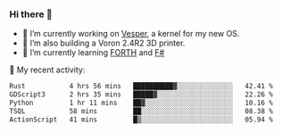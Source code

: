 ### Hi there 👋

<!--
**berkus/berkus** is a ✨ _special_ ✨ repository because its `README.md` (this file) appears on your GitHub profile.

Here are some ideas to get you started:

- 🔭 I’m currently working on ...
- 🌱 I’m currently learning ...
- 👯 I’m looking to collaborate on ...
- 🤔 I’m looking for help with ...
- 💬 Ask me about ...
- 📫 How to reach me: ...
- 😄 Pronouns: ...
- ⚡ Fun fact: ...
-->

- 🔭 I’m currently working on [Vesper](https://github.com/metta-systems/vesper), a kernel for my new OS.
- 🔭 I’m also building a Voron 2.4R2 3D printer.
- 🌱 I’m currently learning [FORTH](http://forth.com/starting-forth/) and [F#](https://fsharpforfunandprofit.com/)

💼 My recent activity:

<!--START_SECTION:waka-->

```txt
Rust           4 hrs 56 mins   ██████████▓░░░░░░░░░░░░░░   42.41 %
GDScript3      2 hrs 35 mins   █████▓░░░░░░░░░░░░░░░░░░░   22.26 %
Python         1 hr 11 mins    ██▓░░░░░░░░░░░░░░░░░░░░░░   10.16 %
TSQL           58 mins         ██░░░░░░░░░░░░░░░░░░░░░░░   08.38 %
ActionScript   41 mins         █▒░░░░░░░░░░░░░░░░░░░░░░░   05.94 %
```

<!--END_SECTION:waka-->
